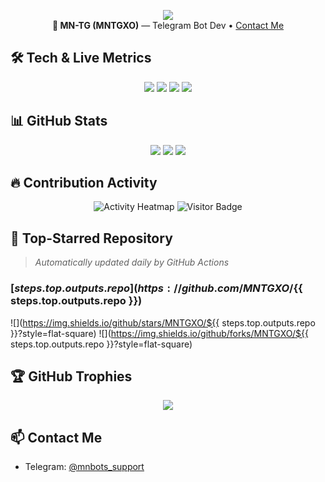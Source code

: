 

   <!-- Profile Summary -->
   <p align="center">
     <img src="https://komarev.com/ghpvc/?username=MNTGXO&label=Profile%20views&color=129e00&style=plastic"/>
     <br/>
     <strong>👤 MN-TG (MNTGXO)</strong> — Telegram Bot Dev • <a href="#contact">Contact Me</a>
   </p>

   ## 🛠️ Tech & Live Metrics
   <p align="center">
     <img src="https://img.shields.io/github/followers/MNTGXO?style=social"/>  
     <img src="https://img.shields.io/github/stars/MNTGXO?style=social"/>  
     <img src="https://img.shields.io/github/repos/MNTGXO?style=for-the-badge"/>  
     <img src="https://img.shields.io/github/languages/top/MNTGXO?style=for-the-badge"/>  
   </p>

   ## 📊 GitHub Stats
   <p align="center">
     <img src="https://github-readme-stats.vercel.app/api?username=MNTGXO&show_icons=true&theme=dark&count_private=true"/>  
     <img src="https://github-readme-streak-stats.herokuapp.com/?user=MNTGXO&theme=dark"/>  
     <img src="https://github-readme-stats.vercel.app/api/top-langs/?username=MNTGXO&layout=compact&theme=dark"/>  
   </p>

   ## 🔥 Contribution Activity
   <p align="center">
     <img src="https://github.com/MNTGXO.png?tab=activity&theme=dark" alt="Activity Heatmap"/>  
     <img src="https://visitor-badge.laobi.icu/badge?page_id=MNTGXO.MNTGXO" alt="Visitor Badge"/>  
   </p>

   ## 📌 Top-Starred Repository  
   > _Automatically updated daily by GitHub Actions_  
   ### [${{ steps.top.outputs.repo }}](https://github.com/MNTGXO/${{ steps.top.outputs.repo }})
   ![](https://img.shields.io/github/stars/MNTGXO/${{ steps.top.outputs.repo }}?style=flat-square)
   ![](https://img.shields.io/github/forks/MNTGXO/${{ steps.top.outputs.repo }}?style=flat-square)


   ## 🏆 GitHub Trophies

   <p align="center">
     <img src="https://github-profile-trophy.vercel.app/?username=MNTGXO&theme=darkhub"/>  
   </p>

   ## 📫 Contact Me <a name="contact"></a>

   * Telegram: [@mnbots\_support](https://t.me/mnbots_support)


